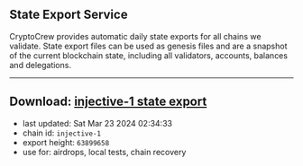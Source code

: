 ## State Export Service
CryptoCrew provides automatic daily state exports for all chains we validate. State export files can be used as genesis files and are a snapshot of the current blockchain state, including all validators, accounts, balances and delegations.

---
**Download: [injective-1 state export](https://dl-eu2.ccvalidators.com/SERVICE/injective/injective-1_export_63899658.json)**
---

- last updated: Sat Mar 23 2024 02:34:33
- chain id: `injective-1`
- export height: `63899658`
- use for: airdrops, local tests, chain recovery
